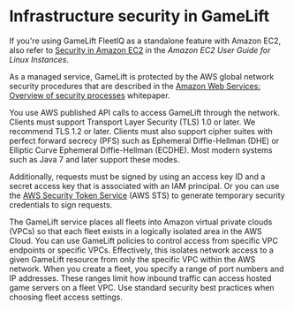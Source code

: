 # Infrastructure security in GameLift<a name="infrastructure-security"></a>

If you're using GameLift FleetIQ as a standalone feature with Amazon EC2, also refer to [Security in Amazon EC2](https://docs.aws.amazon.com/AWSEC2/latest/UserGuide/ec2-security.html) in the *Amazon EC2 User Guide for Linux Instances*\.

As a managed service, GameLift is protected by the AWS global network security procedures that are described in the [Amazon Web Services: Overview of security processes](https://d0.awsstatic.com/whitepapers/Security/AWS_Security_Whitepaper.pdf) whitepaper\.

You use AWS published API calls to access GameLift through the network\. Clients must support Transport Layer Security \(TLS\) 1\.0 or later\. We recommend TLS 1\.2 or later\. Clients must also support cipher suites with perfect forward secrecy \(PFS\) such as Ephemeral Diffie\-Hellman \(DHE\) or Elliptic Curve Ephemeral Diffie\-Hellman \(ECDHE\)\. Most modern systems such as Java 7 and later support these modes\.

Additionally, requests must be signed by using an access key ID and a secret access key that is associated with an IAM principal\. Or you can use the [AWS Security Token Service](https://docs.aws.amazon.com/STS/latest/APIReference/Welcome.html) \(AWS STS\) to generate temporary security credentials to sign requests\.

The GameLift service places all fleets into Amazon virtual private clouds \(VPCs\) so that each fleet exists in a logically isolated area in the AWS Cloud\. You can use GameLift policies to control access from specific VPC endpoints or specific VPCs\. Effectively, this isolates network access to a given GameLift resource from only the specific VPC within the AWS network\. When you create a fleet, you specify a range of port numbers and IP addresses\. These ranges limit how inbound traffic can access hosted game servers on a fleet VPC\. Use standard security best practices when choosing fleet access settings\.